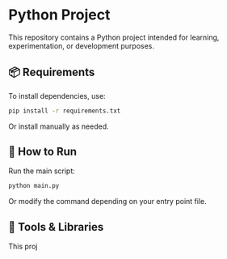 # Python Project

This repository contains a Python project intended for learning, experimentation, or development purposes.

## 📦 Requirements

To install dependencies, use:

```bash
pip install -r requirements.txt
```

Or install manually as needed.

## 🚀 How to Run

Run the main script:

```bash
python main.py
```

Or modify the command depending on your entry point file.


## 🧰 Tools & Libraries

This proj
